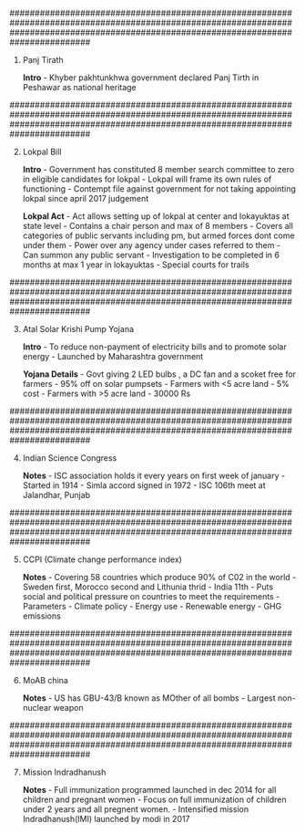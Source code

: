 
########################################################################################################################################################################################

1.  Panj Tirath 
	
	**Intro**
		- Khyber pakhtunkhwa government declared Panj Tirth in Peshawar as national heritage

########################################################################################################################################################################################

2. Lokpal Bill
	
	**Intro**
		- Government has constituted 8 member search committee to zero in eligible candidates for lokpal
		- Lokpal will frame its own rules of functioning
		- Contempt file against government for not taking appointing lokpal since april 2017 judgement
	
	**Lokpal Act** 
		- Act allows setting up of lokpal at center and lokayuktas at state level
		- Contains a chair person and max of 8 members
		- Covers all categories of public servants including pm, but armed forces dont come under them
		- Power over any agency under cases referred to them
		- Can summon any public servant
		- Investigation to be completed in 6 months at max 1 year in lokayuktas
		- Special courts for trails


########################################################################################################################################################################################

3. Atal Solar Krishi Pump Yojana
	
	**Intro**
		- To reduce non-payment of electricity bills and to promote solar energy
		- Launched by Maharashtra government
		
	**Yojana Details**
		- Govt giving 2 LED bulbs , a DC fan and a scoket free for farmers
		- 95% off on solar pumpsets
		- Farmers with <5 acre land - 5% cost
		- Farmers with >5 acre land - 30000 Rs


########################################################################################################################################################################################

4. Indian Science Congress

	**Notes**
		- ISC association holds it every years on first week of january
		- Started in 1914
		- Simla accord signed in 1972
		- ISC 106th meet at Jalandhar, Punjab


########################################################################################################################################################################################

5. CCPI (Climate change performance index)
	
	**Notes**
		- Covering 58 countries which produce 90% of C02 in the world
		- Sweden first, Morocco second and Lithunia thrid
		- India 11th 
		- Puts social and political pressure on countries to meet the requirements
		- Parameters
			- Climate policy
			- Energy use
			- Renewable energy
			- GHG emissions

########################################################################################################################################################################################

6. MoAB china
		
	**Notes**
		- US has GBU-43/B known as MOther of all bombs
		- Largest non-nuclear weapon
		

########################################################################################################################################################################################

7. Mission Indradhanush
	
	**Notes**
		- Full immunization programmed launched in dec 2014 for all children and pregnant women
		- Focus on full immunization of children under 2 years and all pregnent women.
		- Intensified mission Indradhanush(IMI) launched by modi in 2017
